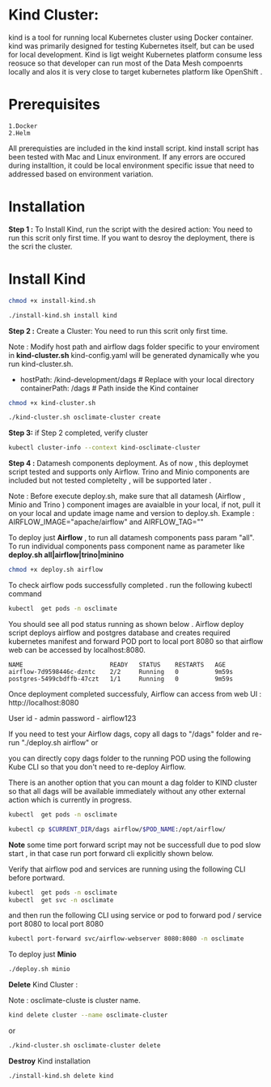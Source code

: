 # Kind Cluster:

kind is a tool for running local Kubernetes cluster using Docker container.
kind was primarily designed for testing Kubernetes itself, but can be used for local development.
Kind is ligt weight Kubernetes platform consume less reosuce so that developer can run most of the Data Mesh compoenrts locally and alos it is very close to target kubernetes platform like OpenShift . 

# Prerequisites
    
    1.Docker
    2.Helm

All prerequisties are included in the kind install script. kind install script has been tested with Mac and Linux environment. If any errors are occured during installtion, it could be local environment specific issue that need to addressed based on environment variation. 

# Installation

**Step 1 :** To Install Kind, run the script with the desired action: You need to run this scrit only first time.  If you want to desroy the deployment, there is the scri the cluster. 

# Install Kind

```bash
chmod +x install-kind.sh
```
   
```bash
./install-kind.sh install kind

 ```

**Step 2 :** Create a Cluster: You need to run this scrit only first time. 

Note : Modify host path and airflow dags folder specific to your enviroment in **kind-cluster.sh** 
kind-config.yaml will be generated dynamically whe you run kind-cluster.sh.

- hostPath: <home>/kind-development/dags   # Replace with your local directory
        containerPath: /dags  # Path inside the Kind container

```bash
chmod +x kind-cluster.sh
```

```bash
./kind-cluster.sh osclimate-cluster create
```
   
   
**Step 3:** if Step 2 completed, verify cluster

```bash
kubectl cluster-info --context kind-osclimate-cluster
 ```
**Step 4 :**  Datamesh components deployment. As of now , this deploymet script tested and supports only Airflow. 
Trino and Minio components are included but not tested completelty , will be supported later . 

Note : Before execute deploy.sh, make sure that all datamesh (Airflow , Minio and  Trino ) component images are avaialble in your local, if not, pull it on your local and update image name and version to  deploy.sh.
Example : AIRFLOW_IMAGE="apache/airflow" and AIRFLOW_TAG="<version>"


To deploy just **Airflow** , to run all datamesh components pass param "all". To run individual components pass component name as parameter like **deploy.sh all|airflow|trino|minino**

```bash
chmod +x deploy.sh airflow
```
To check airflow pods successfully completed . run the following kubectl command 

```bash
kubectl  get pods -n osclimate
```

You should see all pod status running as shown below . Airflow deploy script deploys airflow and postgres database and creates required kubernetes manifest and forward POD port to local port 8080 so that airflow web can be accessed by localhost:8080.

    NAME                        READY   STATUS    RESTARTS   AGE
    airflow-7d9598446c-dzntc    2/2     Running   0          9m59s
    postgres-5499cbdffb-47czt   1/1     Running   0          9m59s

Once deployment completed successfuly, Airflow can access from web UI : http://localhost:8080

User id     - admin
password    - airflow123


If you need to test your Airflow dags, copy all dags to "/dags" folder and re-run "./deploy.sh airflow" 
    or 

you can directly copy dags folder to the running POD using the following Kube CLI so that you don't need to re-deploy Airflow. 

There is an another option that you can mount a dag folder to KIND cluster so that all dags will be available immediately without any other external action which is currently in progress.

```bash
kubectl  get pods -n osclimate
```
```bash
kubectl cp $CURRENT_DIR/dags airflow/$POD_NAME:/opt/airflow/
```

**Note** some time port forward script may not be successfull due to pod slow start , in that case run port forward cli explicitly shown below.

Verify that airflow pod and services are running using the following CLI before portward. 

```bash
kubectl  get pods -n osclimate
kubectl  get svc -n osclimate
```
and then run the following CLI using service or pod to forward pod / service port 8080 to local port 8080

```bash
kubectl port-forward svc/airflow-webserver 8080:8080 -n osclimate
```

To deploy just **Minio**

```bash
./deploy.sh minio
```

 **Delete** Kind Cluster : 
  
  Note : osclimate-cluste is cluster name.

```bash
kind delete cluster --name osclimate-cluster 
```
or 

```bash
./kind-cluster.sh osclimate-cluster delete 
```


**Destroy** Kind installation

```bash
./install-kind.sh delete kind
```
